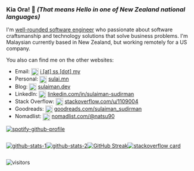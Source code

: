 ### Kia Ora! 👋 *(That means Hello in one of New Zealand national languages)*

I'm [well-rounded software engineer](https://1x.engineer/) who passionate about software craftsmanship and technology solutions that solve business problems. I'm Malaysian currently based in New Zealand, but working remotely for a US company.

You also can find me on the other websites:
- Email: <img align="center" src="https://cdn.jsdelivr.net/npm/simple-icons@v6/icons/gmail.svg" alt="email logo" height="20" width="20" /> [i [at] ss [dot] my](mailto:i@ss.my)
- Personal: <img align="center" src="https://cdn.jsdelivr.net/npm/simple-icons@v6/icons/superuser.svg" alt="wordpress logo" height="20" width="20" /> [sulai.mn](https://sulai.mn)
- Blog: <img align="center" src="https://cdn.jsdelivr.net/npm/simple-icons@v6/icons/wordpress.svg" alt="wordpress logo" height="20" width="20" /> [sulaiman.dev](https://sulaiman.dev)
- LinkedIn: <img align="center" src="https://cdn.jsdelivr.net/npm/simple-icons@v6/icons/linkedin.svg" alt="linkedin logo" height="20" width="20" /> [linkedin.com/in/sulaiman-sudirman](https://linkedin.com/in/sulaiman-sudirman)
- Stack Overflow: <img align="center" src="https://cdn.jsdelivr.net/npm/simple-icons@v6/icons/stackoverflow.svg" alt="stackoverflow logo" height="20" width="20" /> [stackoverflow.com/u/1109004](https://stackoverflow.com/u/1109004)
- Goodreads: <img align="center" src="https://cdn.jsdelivr.net/npm/simple-icons@v6/icons/goodreads.svg" alt="goodreads logo" height="20" width="20" /> [goodreads.com/sulaiman_sudirman](https://goodreads.com/sulaiman_sudirman)
- Nomadlist: <img align="center" src="https://cdn.jsdelivr.net/npm/simple-icons@v6/icons/yourtraveldottv.svg" alt="travel.tv logo" height="20" width="20" /> [nomadlist.com/@natsu90](https://nomadlist.com/@natsu90)

[![spotify-github-profile](https://spotify-github-profile.kittinanx.com/api/view?uid=natsu901&cover_image=false&theme=default&show_offline=true&background_color=121212&interchange=true&bar_color_cover=true)](https://spotify-github-profile.kittinanx.com/api/view?uid=natsu901&redirect=true)

<!--
**natsu90/natsu90** is a ✨ _special_ ✨ repository because its `README.md` (this file) appears on your GitHub profile.

Here are some ideas to get you started:

- 🔭 I’m currently working on ...
- 🌱 I’m currently learning ...
- 👯 I’m looking to collaborate on ...
- 🤔 I’m looking for help with ...
- 💬 Ask me about ...
- 📫 How to reach me: ...
- 😄 Pronouns: ...
- ⚡ Fun fact: ...
-->

<div style="display: flex;">

[![github-stats-1](https://github-readme-stats.vercel.app/api/top-langs/?username=natsu90&hide_langs_below=1)](https://github.com/anuraghazra/github-readme-stats)
  
[![github-stats-2](https://github-readme-stats.vercel.app/api?username=natsu90&show_icons=true)](https://github.com/anuraghazra/github-readme-stats)

[![GitHub Streak](https://streak-stats.demolab.com?user=natsu90)](https://git.io/streak-stats)

[![stackoverflow card](https://readme-components.vercel.app/api?component=stackoverflow&stackoverflowid=1109004)](https://stackoverflow.com/u/1109004)

</div>

![visitors](https://visitor-badge.laobi.icu/badge?page_id=natsu90)
